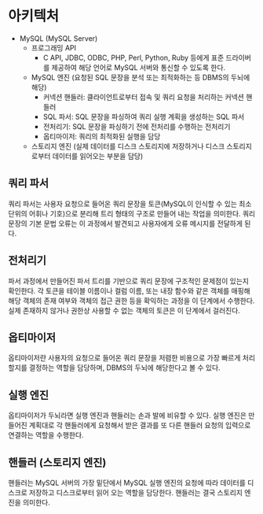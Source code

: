 # 아키텍처

- MySQL (MySQL Server)
  - 프로그래밍 API
    - C API, JDBC, ODBC, PHP, Perl, Python, Ruby 등에게 표준 드라이버를 제공하여 해당 언어로 MySQL 서버와 통신할 수 있도록 한다.
  - MySQL 엔진 (요청된 SQL 문장을 분석 또는 최적화하는 등 DBMS의 두뇌에 해당)
    - 커넥션 핸들러: 클라이언트로부터 접속 및 쿼리 요청을 처리하는 커넥션 핸들러
    - SQL 파서: SQL 문장을 파싱하여 쿼리 실행 계획을 생성하는 SQL 파서
    - 전처리기: SQL 문장을 파싱하기 전에 전처리를 수행하는 전처리기
    - 옵티마이저: 쿼리의 최적화된 실행을 담당
  - 스토리지 엔진 (실제 데이터를 디스크 스토리지에 저장하거나 디스크 스토리지로부터 데이터를 읽어오는 부분을 담당)

## 쿼리 파서
쿼리 파서는 사용자 요청으로 들어온 쿼리 문장을 토큰(MySQL이 인식할 수 있는 최소 단위의 어휘나 기호)으로 분리해 트리 형태의 구조로 만들어 내는 작업을 의미한다.
쿼리 문장의 기본 문법 오류는 이 과정에서 발견되고 사용자에게 오류 메시지를 전달하게 된다.

## 전처리기
파서 과정에서 만들어진 파서 트리를 기반으로 쿼리 문장에 구조적인 문제점이 있는지 확인한다. 각 토큰을 테이블 이름이나 컬럼 이름, 또는 내장 함수와 같은 객체를
매핑해 해당 객체의 존재 여부와 객체의 접근 권한 등을 확익하는 과정을 이 단계에서 수행한다. 실제 존재하지 않거나 권한상 사용할 수 없는 객체의 토큰은 이 단계에서 걸러진다.

## 옵티마이저
옵티마이저란 사용자의 요청으로 들어온 쿼리 문장을 저렴한 비용으로 가장 빠르게 처리할지를 결정하는 역할을 담당하며, DBMS의 두뇌에 해당한다고 볼 수 있다.

## 실행 엔진
옵티마이저가 두뇌라면 실행 엔진과 핸들러는 손과 발에 비유할 수 있다. 실행 엔진은 만들어진 계획대로 각 핸들러에게 요청해서 받은 결과를 또 다른 핸들러 요청의
입력으로 연결하는 역할을 수행한다.

## 핸들러 (스토리지 엔진)
핸들러는 MySQL 서버의 가장 밑단에서 MySQL 실행 엔진의 요청에 따라 데이터를 디스크로 저장하고 디스크로부터 읽어 오는 역할을 담당한다.
핸들러는 결국 스토리지 엔진을 의미한다.

